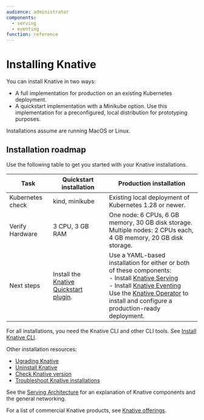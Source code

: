 ```yaml
---
audience: administrator
components:
  - serving
  - eventing
function: reference
---
```


# Installing Knative

You can install Knative in two ways:

- A full implementation for production on an existing Kubernetes deployment.
- A quickstart implementation with a Minikube option. Use this implementation for a preconfigured, local distribution for prototyping purposes.

Installations assume are running MacOS or Linux.

## Installation roadmap

Use the following table to get you started with your Knative installations.

| Task | Quickstart installation | Production installation |
| -- | -- | -- |
| Kubernetes check | kind, minikube | Existing local deployment of Kubernetes 1.28 or newer. |
| Verify Hardware | 3 CPU, 3 GB RAM | One node: 6 CPUs, 6 GB memory, 30 GB disk storage.<br>Multiple nodes: 2 CPUs each, 4 GB memory, 20 GB disk storage. |
| Next steps | Install the [Knative Quickstart plugin](quickstart-install.md). | Use a YAML-based installation for either or both of these components:<br>- Install [Knative Serving](yaml-install/serving/install-serving-with-yaml.md)<br>- Install [Knative Eventing](yaml-install/eventing/install-eventing-with-yaml.md)<br>Use the [Knative Operator](operator/knative-with-operators.md) to install and configure a production-ready deployment. |

For all installations, you need the Knative CLI and other CLI tools. See [Install Knative CLI](../client/install-kn.md).

Other installation resources:

- [Ugrading Knative](install/upgrade/README.md)
- [Uninstall Knative](uninstall.md)
- [Check Knative version](upgrade/check-install-version.md)
- [Troubleshoot Knative installations](troublehoot.md)


See the [Serving Architecture](../serving/architecture.md) for an explanation of Knative components and the general networking.

For a list of commercial Knative products, see [Knative offerings](knative-offerings.md).


